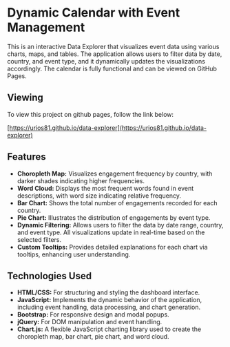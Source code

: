 # Dynamic Calendar with Event Management

This is an interactive Data Explorer that visualizes event data using various charts, maps, and tables. The application allows users to filter data by date, country, and event type, and it dynamically updates the visualizations accordingly. The calendar is fully functional and can be viewed on GitHub Pages.

## Viewing

To view this project on github pages, follow the link below:

[https://urios81.github.io/data-explorer](https://urios81.github.io/data-explorer)

## Features

- **Choropleth Map:** Visualizes engagement frequency by country, with darker shades indicating higher frequencies.
- **Word Cloud:** Displays the most frequent words found in event descriptions, with word size indicating relative frequency.
- **Bar Chart:** Shows the total number of engagements recorded for each country.
- **Pie Chart:** Illustrates the distribution of engagements by event type.
- **Dynamic Filtering:** Allows users to filter the data by date range, country, and event type. All visualizations update in real-time based on the selected filters.
- **Custom Tooltips:** Provides detailed explanations for each chart via tooltips, enhancing user understanding.

## Technologies Used

- **HTML/CSS:** For structuring and styling the dashboard interface.
- **JavaScript:** Implements the dynamic behavior of the application, including event handling, data processing, and chart generation.
- **Bootstrap:** For responsive design and modal popups.
- **jQuery:** For DOM manipulation and event handling.
- **Chart.js:** A flexible JavaScript charting library used to create the choropleth map, bar chart, pie chart, and word cloud.
